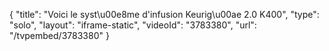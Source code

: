 {
    "title": "Voici le syst\u00e8me d'infusion Keurig\u00ae 2.0 K400",
    "type": "solo",
    "layout": "iframe-static",
    "videoId": "3783380",
    "url": "\/tvpembed\/3783380"
}